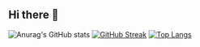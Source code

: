 ## Hi there 👋

<!--
**eeche/eeche** is a ✨ _special_ ✨ repository because its `README.md` (this file) appears on your GitHub profile.

Here are some ideas to get you started:

- 🔭 I’m currently working on ...
- 🌱 I’m currently learning ...
- 👯 I’m looking to collaborate on ...
- 🤔 I’m looking for help with ...
- 💬 Ask me about ...
- 📫 How to reach me: ...
- 😄 Pronouns: ...
- ⚡ Fun fact: ...
-->

![Anurag's GitHub stats](https://github-readme-stats.vercel.app/api?username=eeche&show_icons=true&theme=radical)
[![GitHub Streak](http://github-readme-streak-stats.herokuapp.com?user=eeche&theme=omni&background=000000)](https://git.io/streak-stats)
[![Top Langs](https://github-readme-stats.vercel.app/api/top-langs/?username=eeche&theme=omni&background=000000)](https://github.com/anuraghazra/github-readme-stats)
